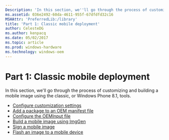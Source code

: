 ```yaml
---
Description: 'In this section, we''ll go through the process of customizing and building a mobile image using the classic, or Windows Phone 8.1, tools.'
ms.assetid: 036e2492-60da-4611-955f-67dfdfd32c16
MSHAttr: 'PreferredLib:/library'
title: 'Part 1: Classic mobile deployment'
author: CelesteDG
ms.author: kenpacq
ms.date: 05/02/2017
ms.topic: article
ms.prod: windows-hardware
ms.technology: windows-oem
---
```


# Part 1: Classic mobile deployment


In this section, we'll go through the process of customizing and building a mobile image using the classic, or Windows Phone 8.1, tools.

-   [Configure customization settings](configure-customization-settings.md)
-   [Add a package to an OEM manifest file](add-a-package-to-an-oem-manifest-file.md)
-   [Configure the OEMInput file](configure-the-oeminput-file.md)
-   [Build a mobile image using ImgGen](build-a-customized-mobile-image-using-imggen.md)
-   [Sign a mobile image](sign-a-mobile-image.md)
-   [Flash an image to a mobile device](flash-an-image-to-a-mobile-device.md)

 

 



